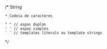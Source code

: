/*
    String

    * Cadeia de caracteres

    " " // aspas duplas
    ' ' // aspas simples
    ` ` // templates literals ou template strings

*/